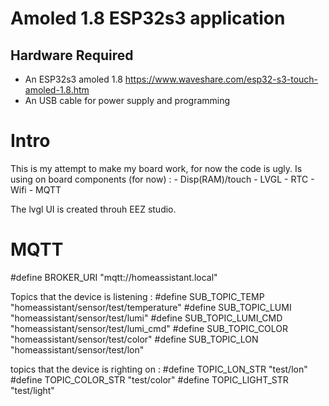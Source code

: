 

# Amoled 1.8 ESP32s3 application

## Hardware Required

* An ESP32s3 amoled 1.8 https://www.waveshare.com/esp32-s3-touch-amoled-1.8.htm
* An USB cable for power supply and programming
  
# Intro

This is my attempt to make my board work, for now the code is ugly.
Is using on board components (for now) :
       - Disp(RAM)/touch
       - LVGL
       - RTC
       - Wifi
       - MQTT

The lvgl UI is created throuh EEZ studio.

# MQTT

#define BROKER_URI "mqtt://homeassistant.local"

Topics that the device is listening :
#define SUB_TOPIC_TEMP "homeassistant/sensor/test/temperature"
#define SUB_TOPIC_LUMI "homeassistant/sensor/test/lumi"
#define SUB_TOPIC_LUMI_CMD "homeassistant/sensor/test/lumi_cmd"
#define SUB_TOPIC_COLOR "homeassistant/sensor/test/color"
#define SUB_TOPIC_LON "homeassistant/sensor/test/lon"

topics that the device is righting on :
#define TOPIC_LON_STR       "test/lon"
#define TOPIC_COLOR_STR       "test/color"
#define TOPIC_LIGHT_STR       "test/light"

```

```
